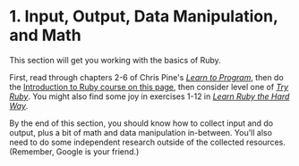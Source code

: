 # 1. Input, Output, Data Manipulation, and Math

This section will get you working with the basics of Ruby.

First, read through chapters 2-6 of Chris Pine's *[Learn to
Program](http://omahacodeschool.com/files/learn_to_program.pdf)*, then do the
[Introduction to Ruby course on this
page](http://www.codecademy.com/tracks/ruby), then consider level one of *[Try
Ruby](https://www.codeschool.com/courses/try-ruby)*. You might also find some
joy in exercises 1-12 in *[Learn Ruby the Hard
Way](http://learnrubythehardway.org/book/)*.

By the end of this section, you should know how to collect input and do output,
plus a bit of math and data manipulation in-between. You'll also need to do
some independent research outside of the collected resources. (Remember, Google
is your friend.)
